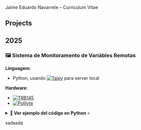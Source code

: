  Jaime Eduardo Navarrete – Curriculum Vitae

## Projects

## 2025  
### 🖼️ Sistema de Monitoramento de Variábles Remotas

**Linguagem:**  
- Python, usando [![Taipy](https://img.shields.io/badge/Taipy-docs-blue?logo=python&logoColor=white)](https://taipy.io/) para server local  

**Hardware:**  
- [![TRB145](https://img.shields.io/badge/Teltonika-TRB145-green?logo=raspberrypi&logoColor=white)](https://teltonika-networks.com/products/gateways/trb145)  
- [![Polilyte](https://img.shields.io/badge/Hamilton-Polilyte%20Plus%20PHI%20Arc%20120-orange?logo=labview&logoColor=white)](https://www.hamiltoncompany.com/product-specs/242428-4313)

<details>
  <summary><b>📜 Ver ejemplo del código en Python </b>></summary>
 
```python
class ToAcquisition:
    """
    Class that represents the variables to be passed initially to the acquisition thread.
    Attributes:
        broker_ip           (str - XXX.XXX.XXX.XX)  =   IP address in VPN-RMS
        port                (int)                   =   port MQTT
        topic_request       (str)                   =   topic name in TRB145
        topic_response      (str)                   =   topic name in TRB145
        serial_device_id    (str)                   =   serial name tag in TRB145
        server_id           (int)                   =   server id Hamilton sensor
        modbus_function     (int)                   =   modbus function
        register_VP         (int)                   =   process variable register
        reg_num             (int)                   =   register numbers process variable for register

    Methods:
    - __init__: Initialize attributes with values ​​provided or by default.
    """
    def __init__(self, broker_ip=None,  port=None, topic_request = None,
    topic_response=None, serial_device_id=None, server_id=None,  
    modbus_function=None, first_register = None, reg_num=None):

        self.broker_ip          =   broker_ip
        self.port               =   port
        self.topic_request      =   topic_request
        self.topic_response     =   topic_response
        self.serial_device_id   =   serial_device_id
        self.server_id          =   server_id
        self.modbus_function    =   modbus_function
        self.first_register     =   first_register
        self.reg_num            =   reg_num


# Defines the object used to pass initial information to the thread

to_acquisition = ToAcquisition()
to_acquisition.broker_ip          =   "192.168.255.6"         # IP in VPN RMS
to_acquisition.port               =   1883                    # Default MQTT port
to_acquisition.topic_request      =   "request/modbus"        # topic name in TRB145
to_acquisition.topic_response     =   "response/modbus"       # topic name in TRB145
to_acquisition.serial_device_id   =   "redeEL" 
to_acquisition.server_id          =   1
to_acquisition.modbus_function    =   3
to_acquisition.first_register     =   2410
to_acquisition.reg_num            =   10

...{more code}


def on_init(state):
    invoke_long_callback(state=state,
                                user_function=acquisition, user_function_args=[state.gui, get_state_id(state), state.to_acquisition],
                                user_status_function=status_fct, user_status_function_args=[])
```

</details> 


sadasda
